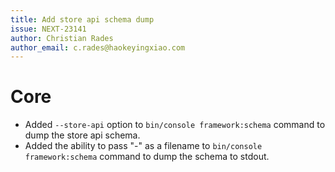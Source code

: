 ```yaml
---
title: Add store api schema dump
issue: NEXT-23141
author: Christian Rades
author_email: c.rades@haokeyingxiao.com
---
```

# Core
* Added `--store-api` option to `bin/console framework:schema` command to dump the store api schema.
* Added the ability to pass "-" as a filename to `bin/console framework:schema` command to dump the schema to stdout.
